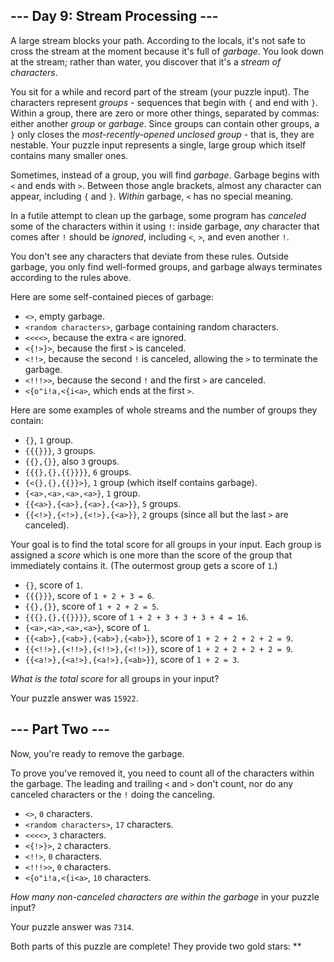 --- Day 9: Stream Processing ---
--------------------------------

A large stream blocks your path. According to the locals, it's not safe
to cross the stream at the moment because it's full of *garbage*. You
look down at the stream; rather than water, you discover that it's a
*stream of characters*.

You sit for a while and record part of the stream (your puzzle input).
The characters represent *groups* - sequences that begin with `{` and
end with `}`. Within a group, there are zero or more other things,
separated by commas: either another *group* or *garbage*. Since groups
can contain other groups, a `}` only closes the *most-recently-opened
unclosed group* - that is, they are nestable. Your puzzle input
represents a single, large group which itself contains many smaller
ones.

Sometimes, instead of a group, you will find *garbage*. Garbage begins
with `<` and ends with `>`. Between those angle brackets, almost any
character can appear, including `{` and `}`. *Within* garbage, `<` has
no special meaning.

In a futile attempt to clean up the garbage, some program has *canceled*
some of the characters within it using `!`: inside garbage, *any*
character that comes after `!` should be *ignored*, including `<`, `>`,
and even another `!`.

You don't see any characters that deviate from these rules. Outside
garbage, you only find well-formed groups, and garbage always terminates
according to the rules above.

Here are some self-contained pieces of garbage:

-   `<>`, empty garbage.
-   `<random characters>`, garbage containing random characters.
-   `<<<<>`, because the extra `<` are ignored.
-   `<{!>}>`, because the first `>` is canceled.
-   `<!!>`, because the second `!` is canceled, allowing the `>` to
    terminate the garbage.
-   `<!!!>>`, because the second `!` and the first `>` are canceled.
-   `<{o"i!a,<{i<a>`, which ends at the first `>`.

Here are some examples of whole streams and the number of groups they
contain:

-   `{}`, `1` group.
-   `{{{}}}`, `3` groups.
-   `{{},{}}`, also `3` groups.
-   `{{{},{},{{}}}}`, `6` groups.
-   `{<{},{},{{}}>}`, `1` group (which itself contains garbage).
-   `{<a>,<a>,<a>,<a>}`, `1` group.
-   `{{<a>},{<a>},{<a>},{<a>}}`, `5` groups.
-   `{{<!>},{<!>},{<!>},{<a>}}`, `2` groups (since all but the last `>`
    are canceled).

Your goal is to find the total score for all groups in your input. Each
group is assigned a *score* which is one more than the score of the
group that immediately contains it. (The outermost group gets a score of
`1`.)

-   `{}`, score of `1`.
-   `{{{}}}`, score of `1 + 2 + 3 = 6`.
-   `{{},{}}`, score of `1 + 2 + 2 = 5`.
-   `{{{},{},{{}}}}`, score of `1 + 2 + 3 + 3 + 3 + 4 = 16`.
-   `{<a>,<a>,<a>,<a>}`, score of `1`.
-   `{{<ab>},{<ab>},{<ab>},{<ab>}}`, score of `1 + 2 + 2 + 2 + 2 = 9`.
-   `{{<!!>},{<!!>},{<!!>},{<!!>}}`, score of `1 + 2 + 2 + 2 + 2 = 9`.
-   `{{<a!>},{<a!>},{<a!>},{<ab>}}`, score of `1 + 2 = 3`.

*What is the total score* for all groups in your input?

Your puzzle answer was `15922`.

--- Part Two ---
----------------

Now, you're ready to remove the garbage.

To prove you've removed it, you need to count all of the characters
within the garbage. The leading and trailing `<` and `>` don't count,
nor do any canceled characters or the `!` doing the canceling.

-   `<>`, `0` characters.
-   `<random characters>`, `17` characters.
-   `<<<<>`, `3` characters.
-   `<{!>}>`, `2` characters.
-   `<!!>`, `0` characters.
-   `<!!!>>`, `0` characters.
-   `<{o"i!a,<{i<a>`, `10` characters.

*How many non-canceled characters are within the garbage* in your puzzle
input?

Your puzzle answer was `7314`.

Both parts of this puzzle are complete! They provide two gold stars:
\*\*
